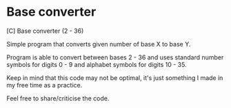 # Base converter
[C] Base converter (2 - 36)

Simple program that converts given number of base X to base Y.

Program is able to convert between bases 2 - 36 and uses standard number symbols
for digits 0 - 9 and alphabet symbols for digits 10 - 35.

Keep in mind that this code may not be optimal, it's just something I made in my free time as a practice.

Feel free to share/criticise the code.
